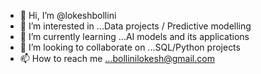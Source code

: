 - 👋 Hi, I’m @lokeshbollini
- 👀 I’m interested in ...Data projects / Predictive modelling 
- 🌱 I’m currently learning ...AI models and its applications
- 💞️ I’m looking to collaborate on ...SQL/Python projects
- 📫 How to reach me ...bollinilokesh@gmail.com

<!---
lokeshbollini/lokeshbollini is a ✨ special ✨ repository because its `README.md` (this file) appears on your GitHub profile.
You can click the Preview link to take a look at your changes.
--->
